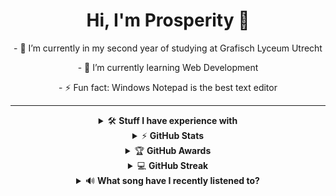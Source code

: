 <h1 align="center">Hi, I'm Prosperity 👋</h1>
<p align="center">
- 🔭 I’m currently in my second year of studying at Grafisch Lyceum Utrecht
</p>
<p align="center">
- 🌱 I’m currently learning Web Development
</p>
<p align="center">
- ⚡ Fun fact: Windows Notepad is the best text editor
</p>

---

<!-- 
- 🔭 I’m currently working on ...

- 🌱 I’m currently learning ...
- 👯 I’m looking to collaborate on ...
- 🤔 I’m looking for help with ...
- 💬 Ask me about ...
- 📫 How to reach me: ...
- 😄 Pronouns: ...
- ⚡ Fun fact: ...
-->
<details align="center">
    <summary>&#128736;&#65039; <b>Stuff I have experience with</b></summary><br/>

#### &#128104;&#8205;&#128187; Programming languages

![HTML5](https://img.shields.io/badge/html-%23E34F26.svg?style=for-the-badge&logo=html5&logoColor=white)
![CSS3](https://img.shields.io/badge/css-%231572B6.svg?style=for-the-badge&logo=css3&logoColor=white)
![JavaScript](https://img.shields.io/badge/javascript-%23323330.svg?style=for-the-badge&logo=javascript&logoColor=%23F7DF1E)
![SCSS](https://img.shields.io/badge/SCSS-hotpink.svg?style=for-the-badge&logo=SASS&logoColor=white)
<br>
![PHP](https://img.shields.io/badge/php-%23777BB4.svg?style=for-the-badge&logo=php&logoColor=white)
![SQL](https://shields.io/badge/SQL-blue?&style=for-the-badge)
![Lua](https://img.shields.io/badge/lua-%232C2D72.svg?style=for-the-badge&logo=lua&logoColor=white)
![Game Maker Language](https://img.shields.io/badge/Game%20Maker%20Language-green?style=for-the-badge)
![Markdown](https://img.shields.io/badge/markdown-%23000000.svg?style=for-the-badge&logo=markdown&logoColor=white)
<!-- ![TypeScript](https://img.shields.io/badge/typescript-%23007ACC.svg?style=for-the-badge&logo=typescript&logoColor=white) -->
<!-- ![Ruby](https://img.shields.io/badge/ruby-%23CC342D.svg?style=for-the-badge&logo=ruby&logoColor=white) -->
<!-- ![Python](https://img.shields.io/badge/python-3670A0?style=for-the-badge&logo=python&logoColor=ffdd54) -->

#### &#129520; Frameworks and content management systems
 
![Bootstrap](https://img.shields.io/badge/bootstrap-%23563D7C.svg?style=for-the-badge&logo=bootstrap&logoColor=white)
![WordPress](https://img.shields.io/badge/WordPress-%23117AC9.svg?style=for-the-badge&logo=WordPress&logoColor=white)
![Vue.js](https://img.shields.io/badge/vuejs-%2335495e.svg?style=for-the-badge&logo=vuedotjs&logoColor=%234FC08D)
    
#### 🌱 Environments and package managers

![NodeJS](https://img.shields.io/badge/node.js-6DA55F?style=for-the-badge&logo=node.js&logoColor=white)
![Raspberry Pi](https://img.shields.io/badge/-RaspberryPi-C51A4A?style=for-the-badge&logo=Raspberry-Pi)
![NPM](https://img.shields.io/badge/NPM-%23000000.svg?style=for-the-badge&logo=npm&logoColor=white)

#### &#128452;&#65039; Databases and hosting services

![MySQL](https://img.shields.io/badge/mysql-%2300f.svg?style=for-the-badge&logo=mysql&logoColor=white)
![Firebase](https://img.shields.io/badge/firebase-%23039BE5.svg?style=for-the-badge&logo=firebase)
![Cloudflare](https://img.shields.io/badge/Cloudflare-F38020?style=for-the-badge&logo=Cloudflare&logoColor=white)
![Vercel](https://img.shields.io/badge/vercel-%23000000.svg?style=for-the-badge&logo=vercel&logoColor=white)
![Netlify](https://img.shields.io/badge/netlify-%23FFFFFF.svg?style=for-the-badge&logo=netlify&logoColor=#00C7B7)

##### &#127918; Level editors

![Hammer](https://img.shields.io/badge/-Hammer-red?style=for-the-badge)
![Hammer++](https://img.shields.io/badge/-Hammer++-purple?style=for-the-badge)

<br>
</details>


<details align="center">
    <summary>&#9889 <b>GitHub Stats</b></summary><br/>

![Prosperity's GitHub stats](https://github-readme-stats-git-masterrstaa-rickstaa.vercel.app/api?username=ProsperityGH&theme=github_dark&count_private=true&show_icons=true&cache_seconds=1800&hide_border=true&hide_rank=true)![Top Languages](https://github-readme-stats-git-masterrstaa-rickstaa.vercel.app/api/top-langs/?username=ProsperityGH&theme=github_dark&langs_count=10&count_private=true&cache_seconds=1800&layout=compact&custom_title=Used%20Languages%20In%20Public%20Repositories&hide_border=true&hide=hack,shell,c%2B%2B,scheme)

</details>

<details align="center">
    <summary>&#127942 <b>GitHub Awards</b></summary><br/>

[![trophy](https://github-profile-trophy.vercel.app/?username=ProsperityGH&theme=algolia&no-bg=true&no-frame=true)](https://github.com/ryo-ma/github-profile-trophy)

</details>

<details align="center">
    <summary>&#128187 <b>GitHub Streak</b></summary><br/>

[![GitHub Streak](https://github-readme-streak-stats.herokuapp.com?user=ProsperityGH&theme=github-dark&hide_border=true&date_format=j%20M%5B%20Y%5D)](https://git.io/streak-stats)

</details>

<details align="center">
    <summary>&#128266 <b>What song have I recently listened to?</b></summary><br/>
    
![Alt text](https://spotify-recently-played-readme.vercel.app/api?user=rigrwu2o0birzce2ls35nyxeo&unique=true&count=1&res.setHeader('Cache-Control', 's-maxage=60, stale-while-revalidate')
